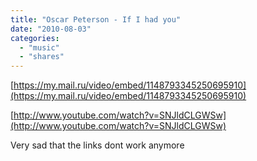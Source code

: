 ```yaml
---
title: "Oscar Peterson - If I had you"
date: "2010-08-03"
categories: 
  - "music"
  - "shares"
---
```


[https://my.mail.ru/video/embed/1148793345250695910](https://my.mail.ru/video/embed/1148793345250695910)

[http://www.youtube.com/watch?v=SNJldCLGWSw](http://www.youtube.com/watch?v=SNJldCLGWSw)

Very sad that the links dont work anymore
